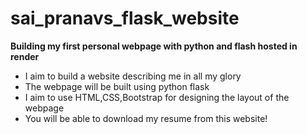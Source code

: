 # sai_pranavs_flask_website
**Building my first personal webpage with python and flash hosted in render**
* I aim to build a website describing me in all my glory
* The webpage will be built using python flask
* I aim to use HTML,CSS,Bootstrap for designing the layout of the webpage
* You will be able to download my resume from this website! 
